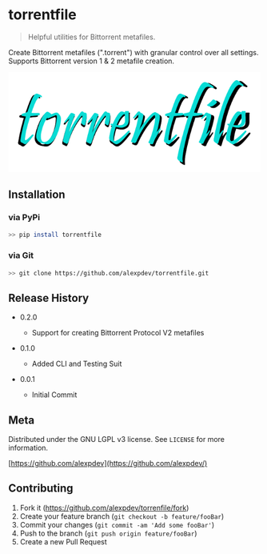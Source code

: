 # torrentfile

> Helpful utilities for Bittorrent metafiles.

Create Bittorrent metafiles (".torrent") with granular control over all settings.
Supports Bittorrent version 1 & 2 metafile creation.

![torrentfile](assets/torrentfile.png)

## Installation

### via PyPi

```bash
>> pip install torrentfile
```

### via Git

```bash
>> git clone https://github.com/alexpdev/torrentfile.git
```

## Release History

* 0.2.0
  * Support for creating Bittorrent Protocol V2 metafiles

* 0.1.0
  * Added CLI and Testing Suit

* 0.0.1
  * Initial Commit

## Meta

Distributed under the GNU LGPL v3 license. See ``LICENSE`` for more information.

[https://github.com/alexpdev](https://github.com/alexpdev/)

## Contributing

 1. Fork it (<https://github.com/alexpdev/torrenfile/fork>)
 2. Create your feature branch (`git checkout -b feature/fooBar`)
 3. Commit your changes (`git commit -am 'Add some fooBar'`)
 4. Push to the branch (`git push origin feature/fooBar`)
 5. Create a new Pull Request
